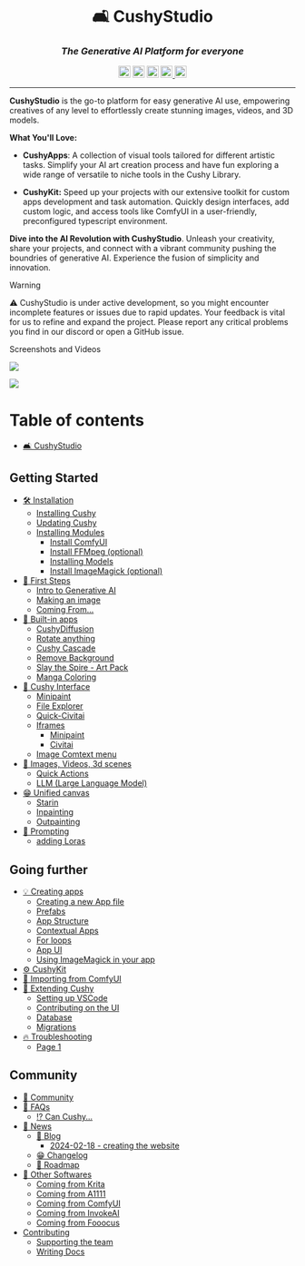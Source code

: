 <div align="center">

# 🛋️ CushyStudio

### _The **Generative AI Platform** for everyone_

<img height="21"  alt="Maturity"     src="https://img.shields.io/badge/status-BETA-yellow" />
<img height="21" alt="Build Status" src="https://img.shields.io/badge/build-passing-%20brightgreen" />
<img height="21"  alt="Activity"     src="https://img.shields.io/github/commit-activity/y/rvion/cushystudio" />

<!-- <img height="21"  alt="Sponsors"     src="https://img.shields.io/github/sponsors/rvion" /> -->

<!-- <br /> -->
<a href="https://discord.gg/GfAN6hF2ad">
    <img height="21" alt="Join our Discord" src="https://dcbadge.vercel.app/api/server/GfAN6hF2ad?style=flat">
</a>
<a href="https://twitter.com/_rvion">
    <img height="21" alt="Follow _rvion on Twitter" src="https://img.shields.io/badge/%40__rvion-666666?style=flat&logo=twitter&labelColor=555&label=Follow">
</a>

</div>

---

**CushyStudio** is the go-to platform for easy generative AI use, empowering creatives of any level to effortlessly create stunning images, videos, and 3D models.


**What You'll Love:**

* **CushyApps**: A collection of visual tools tailored for different artistic tasks. Simplify your AI art creation process and have fun exploring a wide range of versatile to niche tools in the Cushy Library.

* **CushyKit:** Speed up your projects with our extensive toolkit for custom apps development and task automation.  Quickly design interfaces, add custom logic, and access tools like ComfyUI in a user-friendly, preconfigured typescript environment.

**Dive into the AI Revolution with CushyStudio**. Unleash your creativity, share your projects, and connect with a vibrant community pushing the boundries of generative AI. Experience the fusion of simplicity and innovation.

> [!WARNING]
> ⚠️ CushyStudio is under active development, so you might encounter incomplete features
> or issues due to rapid updates. Your feedback is vital for us to refine and expand the project.
> Please report any critical problems you find in our discord or open a GitHub issue.


Screenshots and Videos


![](https://cushy.fra1.cdn.digitaloceanspaces.com/rvion-screenshots/2024-02-18_00-07-15.jpg)

![](https://cushy.fra1.cdn.digitaloceanspaces.com/old/screenshots/2024-02-02-example-panels.jpg)

<!--

screenshot ideas
- regional prompting
- model management
- videos
- animated-diff
-->

# Table of contents

* [🛋 CushyStudio](https://docs.cushystudio.com)

## Getting Started

* [🛠 Installation](https://docs.cushystudio.com/getting-started/installation)
  * [Installing Cushy](https://docs.cushystudio.com/getting-started/installation/windows)
  * [Updating Cushy](https://docs.cushystudio.com/getting-started/installation/updating-cushy)
  * [Installing Modules](https://docs.cushystudio.com/getting-started/installation/installing-modules)
    * [Install ComfyUI](https://docs.cushystudio.com/getting-started/installation/installing-modules/cloud)
    * [Install FFMpeg (optional)](https://docs.cushystudio.com/getting-started/installation/installing-modules/install-ffmpeg-optional)
    * [Installing Models](https://docs.cushystudio.com/getting-started/installation/installing-modules/installing-models)
    * [Install ImageMagick (optional)](https://docs.cushystudio.com/getting-started/installation/installing-modules/install-imagemagick-optional)
* [👋 First Steps](https://docs.cushystudio.com/getting-started/getting-started)
  * [Intro to Generative AI](https://docs.cushystudio.com/getting-started/getting-started/intro-to-generative-ai)
  * [Making an image](https://docs.cushystudio.com/getting-started/getting-started/making-an-image)
  * [Coming From...](https://docs.cushystudio.com/getting-started/getting-started/coming-from...)
* [🎁 Built-in apps](https://docs.cushystudio.com/getting-started/built-in-apps)
  * [CushyDiffusion](https://docs.cushystudio.com/getting-started/built-in-apps/cushydiffusion)
  * [Rotate anything](https://docs.cushystudio.com/getting-started/built-in-apps/rotate-anything)
  * [Cushy Cascade](https://docs.cushystudio.com/getting-started/built-in-apps/cushy-cascade)
  * [Remove Background](https://docs.cushystudio.com/getting-started/built-in-apps/remove-background)
  * [Slay the Spire - Art Pack](https://docs.cushystudio.com/getting-started/built-in-apps/slay-the-spire-art-pack)
  * [Manga Coloring](https://docs.cushystudio.com/getting-started/built-in-apps/manga-coloring)
* [🚶 Cushy Interface](https://docs.cushystudio.com/getting-started/cushy-interface)
  * [Minipaint](https://docs.cushystudio.com/getting-started/cushy-interface/minipaint)
  * [File Explorer](https://docs.cushystudio.com/getting-started/cushy-interface/file-explorer)
  * [Quick-Civitai](https://docs.cushystudio.com/getting-started/cushy-interface/quick-civitai)
  * [Iframes](https://docs.cushystudio.com/getting-started/cushy-interface/iframes)
    * [Minipaint](https://docs.cushystudio.com/getting-started/cushy-interface/iframes/minipaint)
    * [Civitai](https://docs.cushystudio.com/getting-started/cushy-interface/iframes/civitai)
  * [Image Comtext menu](https://docs.cushystudio.com/getting-started/cushy-interface/image-comtext-menu)
* [🍏 Images, Videos, 3d scenes](https://docs.cushystudio.com/getting-started/features)
  * [Quick Actions](https://docs.cushystudio.com/getting-started/features/quick-actions)
  * [LLM (Large Language Model)](https://docs.cushystudio.com/getting-started/features/llm)
* [😁 Unified canvas](https://docs.cushystudio.com/getting-started/unified-canvas)
  * [Starin](https://docs.cushystudio.com/getting-started/unified-canvas/starin)
  * [Inpainting](https://docs.cushystudio.com/getting-started/unified-canvas/inpainting)
  * [Outpainting](https://docs.cushystudio.com/getting-started/unified-canvas/outpainting)
* [🧪 Prompting](https://docs.cushystudio.com/getting-started/prompting)
  * [adding Loras](https://docs.cushystudio.com/getting-started/prompting/adding-loras)

## Going further

* [💡 Creating apps](https://docs.cushystudio.com/going-further/creating-apps)
  * [Creating a new App file](https://docs.cushystudio.com/going-further/creating-apps/creating-a-new-app-file)
  * [Prefabs](https://docs.cushystudio.com/going-further/creating-apps/prefabs)
  * [App Structure](https://docs.cushystudio.com/going-further/creating-apps/app-structure)
  * [Contextual Apps](https://docs.cushystudio.com/going-further/creating-apps/contextual-apps)
  * [For loops](https://docs.cushystudio.com/going-further/creating-apps/for-loops)
  * [App UI](https://docs.cushystudio.com/going-further/creating-apps/app-ui)
  * [Using ImageMagick in your app](https://docs.cushystudio.com/going-further/creating-apps/using-imagemagick-in-your-app)
* [⚙ CushyKit](https://docs.cushystudio.com/going-further/cushy-sdk)
* [🏈 Importing from ComfyUI](https://docs.cushystudio.com/going-further/importing-workflows)
* [🤝 Extending Cushy](https://docs.cushystudio.com/going-further/contribution)
  * [Setting up VSCode](https://docs.cushystudio.com/going-further/contribution/setting-up-vscode)
  * [Contributing on the UI](https://docs.cushystudio.com/going-further/contribution/contributing-on-the-ui)
  * [Database](https://docs.cushystudio.com/going-further/contribution/database)
  * [Migrations](https://docs.cushystudio.com/going-further/contribution/migrations)
* [🔥 Troubleshooting](https://docs.cushystudio.com/going-further/wip-pad)
  * [Page 1](https://docs.cushystudio.com/going-further/wip-pad/page-1)

## Community

* [🤝 Community](https://docs.cushystudio.com/community/community)
* [💬 FAQs](https://docs.cushystudio.com/community/faqs)
  * [⁉ Can Cushy...](https://docs.cushystudio.com/community/faqs/can-cushy...)
* [📰 News](https://docs.cushystudio.com/community/news)
  * [💬 Blog](https://docs.cushystudio.com/community/news/blog)
    * [2024-02-18 - creating the website](https://docs.cushystudio.com/community/news/blog/2024-02-18-creating-the-website)
  * [😁 Changelog](https://docs.cushystudio.com/community/news/changelog)
  * [🚀 Roadmap](https://docs.cushystudio.com/community/news/roadmap)
* [🚂 Other Softwares](https://docs.cushystudio.com/community/fast-track)
  * [Coming from Krita](https://docs.cushystudio.com/community/fast-track/coming-from-krita)
  * [Coming from A1111](https://docs.cushystudio.com/community/fast-track/coming-from-a1111)
  * [Coming from ComfyUI](https://docs.cushystudio.com/community/fast-track/coming-from-comfyui)
  * [Coming from InvokeAI](https://docs.cushystudio.com/community/fast-track/coming-from-invokeai)
  * [Coming from Fooocus](https://docs.cushystudio.com/community/fast-track/coming-from-fooocus)
* [Contributing](https://docs.cushystudio.com/community/contributing)
  * [Supporting the team](https://docs.cushystudio.com/community/contributing/supporting-the-team)
  * [Writing Docs](https://docs.cushystudio.com/community/contributing/guidelines)
